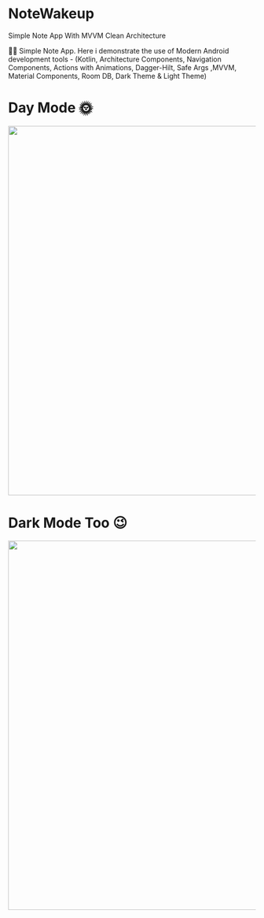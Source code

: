 # NoteWakeup
Simple Note App With MVVM Clean Architecture

✍🏽 Simple Note App. 
Here i demonstrate the use of Modern Android development tools -
(Kotlin, Architecture Components,
Navigation Components, 
Actions with Animations, 
Dagger-Hilt, 
Safe Args ,MVVM, 
Material Components,
Room DB, Dark Theme & Light Theme)

# Day Mode 🌞
<img src="https://user-images.githubusercontent.com/25154589/122857724-9071bd80-d336-11eb-8957-94f858999cda.png" width="750" />


# Dark Mode Too 😉
<img src="https://user-images.githubusercontent.com/25154589/122857745-9bc4e900-d336-11eb-9a1a-9919c90fd1e3.png" width="750" />













